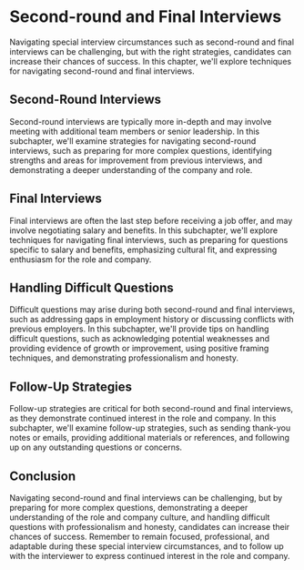 Second-round and Final Interviews
========================================================================================

Navigating special interview circumstances such as second-round and final interviews can be challenging, but with the right strategies, candidates can increase their chances of success. In this chapter, we'll explore techniques for navigating second-round and final interviews.

Second-Round Interviews
-----------------------

Second-round interviews are typically more in-depth and may involve meeting with additional team members or senior leadership. In this subchapter, we'll examine strategies for navigating second-round interviews, such as preparing for more complex questions, identifying strengths and areas for improvement from previous interviews, and demonstrating a deeper understanding of the company and role.

Final Interviews
----------------

Final interviews are often the last step before receiving a job offer, and may involve negotiating salary and benefits. In this subchapter, we'll explore techniques for navigating final interviews, such as preparing for questions specific to salary and benefits, emphasizing cultural fit, and expressing enthusiasm for the role and company.

Handling Difficult Questions
----------------------------

Difficult questions may arise during both second-round and final interviews, such as addressing gaps in employment history or discussing conflicts with previous employers. In this subchapter, we'll provide tips on handling difficult questions, such as acknowledging potential weaknesses and providing evidence of growth or improvement, using positive framing techniques, and demonstrating professionalism and honesty.

Follow-Up Strategies
--------------------

Follow-up strategies are critical for both second-round and final interviews, as they demonstrate continued interest in the role and company. In this subchapter, we'll examine follow-up strategies, such as sending thank-you notes or emails, providing additional materials or references, and following up on any outstanding questions or concerns.

Conclusion
----------

Navigating second-round and final interviews can be challenging, but by preparing for more complex questions, demonstrating a deeper understanding of the role and company culture, and handling difficult questions with professionalism and honesty, candidates can increase their chances of success. Remember to remain focused, professional, and adaptable during these special interview circumstances, and to follow up with the interviewer to express continued interest in the role and company.
